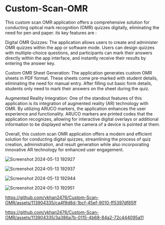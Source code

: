 # Custom-Scan-OMR
This custom scan OMR application offers a comprehensive solution for conducting optical mark recognition (OMR) quizzes digitally, eliminating the need for pen and paper. its key features are :

Digital OMR Quizzes: The application allows users to create and administer OMR quizzes within the app or software mode. Users can design quizzes with multiple-choice questions, and participants can mark their answers directly within the app interface, and instantly receive their results by entering the answer key.

Custom OMR Sheet Generation: The application generates custom OMR sheets in PDF format. These sheets come pre-marked with student details, eliminating the need for manual entry. After filling out basic form details, students only need to mark their answers on the sheet during the quiz.

Augmented Reality Integration: One of the standout features of this application is its integration of augmented reality (AR) technology with OMR. By utilizing ARUCO markers, the application enhances the user experience and functionality. ARUCO markers are printed codes that the application recognizes, allowing for interactive digital overlays or additional information to be displayed when the camera of a device is pointed at them.

Overall, this custom scan OMR application offers a modern and efficient solution for conducting digital quizzes, streamlining the process of quiz creation, administration, and result generation while also incorporating innovative AR technology for enhanced user engagement.




![Screenshot 2024-05-13 192927](https://github.com/ykhan2476/Custom-Scan-OMR/assets/113904335/c0059d02-e086-4416-b006-cb08c8f0256e)


![Screenshot 2024-05-13 192937](https://github.com/ykhan2476/Custom-Scan-OMR/assets/113904335/a7f3323f-d03c-40f0-b9a8-19fa90584a1a)


![Screenshot 2024-05-13 192944](https://github.com/ykhan2476/Custom-Scan-OMR/assets/113904335/85634d5a-fd46-4f04-85e2-07d9c627dae8)


![Screenshot 2024-05-13 192951](https://github.com/ykhan2476/Custom-Scan-OMR/assets/113904335/c67d3b9a-c81e-4dd1-b548-0caae12b9f9f)



https://github.com/ykhan2476/Custom-Scan-OMR/assets/113904335/ca4f9d8d-1bcf-45ef-9010-ff5397df85ff


https://github.com/ykhan2476/Custom-Scan-OMR/assets/113904335/3a386a7b-0115-4b68-84a2-72c444095a11


